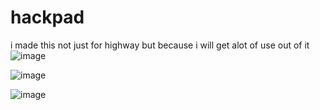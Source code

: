 # hackpad
i made this not just for highway but because i will get alot of use out of it
 ![image](https://github.com/user-attachments/assets/e09fe026-619e-4878-9679-59c302a23b5e)

![image](https://github.com/user-attachments/assets/318a9052-4143-4ee5-9362-0c7f57006a56)

![image](https://github.com/user-attachments/assets/e3af4949-2fa9-4dd9-aaf7-35e8788db2ee)
